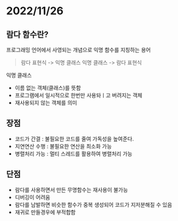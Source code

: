 # 2022/11/26

## 람다 함수란?

프로그래밍 언어에서 사영되는 개념으로 익명 함수를 지칭하는 용어

> 람다 표현식 -> 익명 클래스
> 익명 클래스 -> 람다 표현식

익명 클래스
- 이름 없는 객체(클래스)를 뜻함
- 프로그램에서 일시적으로 한번만 사용돠ㅣ고 버려지는 객체
- 재사용되지 않는 객체를 의미


## 장점

- 코드가 간결 : 불필요한 코드를 줄여 가독성을 높여준다.
- 지연연산 수행 : 불필요한 연산을 최소화 가능
- 병렬처리 가능 : 멀티 스레드를 활용하여 병렬처리 가능

## 단점
- 람다를 사용하면서 만든 무명함수는 재사용이 불가능
- 디버깅이 어려움
- 람다를 남발하면 비슷한 함수가 중복 생성되어 코드가 지저분해질 수 있음
-  재귀로 만들경우에 부적합함
